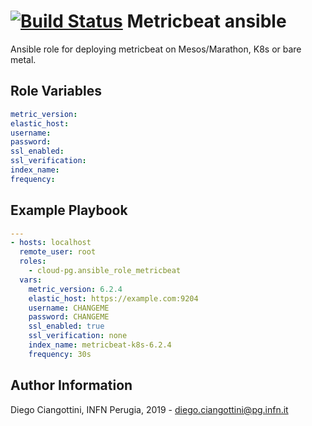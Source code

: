 [![Build Status](https://travis-ci.org/Cloud-PG/ansible-role-metricbeat.svg?branch=master)](https://travis-ci.org/Cloud-PG/ansible-role-metricbeat)
Metricbeat ansible
=========

Ansible role for deploying metricbeat on Mesos/Marathon, K8s or bare metal.

Role Variables
--------------

```yaml
metric_version:
elastic_host:
username:
password:
ssl_enabled:
ssl_verification:
index_name:
frequency:
```

Example Playbook
----------------

```yaml
---
- hosts: localhost
  remote_user: root
  roles:
    - cloud-pg.ansible_role_metricbeat
  vars:
    metric_version: 6.2.4
    elastic_host: https://example.com:9204
    username: CHANGEME
    password: CHANGEME
    ssl_enabled: true
    ssl_verification: none
    index_name: metricbeat-k8s-6.2.4
    frequency: 30s
```

Author Information
------------------

Diego Ciangottini, INFN Perugia, 2019 - diego.ciangottini@pg.infn.it
